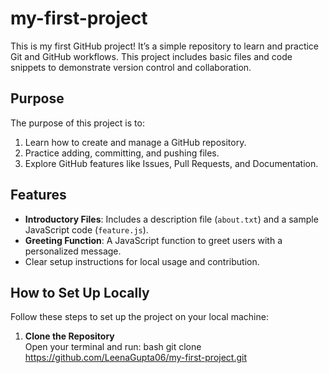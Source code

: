 # my-first-project

This is my first GitHub project! It’s a simple repository to learn and practice Git and GitHub workflows. This project includes basic files and code snippets to demonstrate version control and collaboration.



## **Purpose**

The purpose of this project is to:
1. Learn how to create and manage a GitHub repository.
2. Practice adding, committing, and pushing files.
3. Explore GitHub features like Issues, Pull Requests, and Documentation.


## **Features**

- **Introductory Files**: Includes a description file (`about.txt`) and a sample JavaScript code (`feature.js`).
- **Greeting Function**: A JavaScript function to greet users with a personalized message.
- Clear setup instructions for local usage and contribution.



## **How to Set Up Locally**

Follow these steps to set up the project on your local machine:

1. **Clone the Repository**  
   Open your terminal and run:
   bash
   git clone <https://github.com/LeenaGupta06/my-first-project.git>
